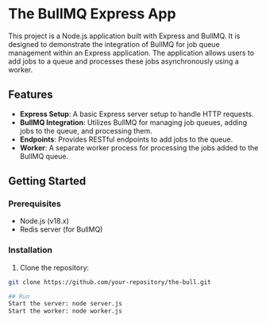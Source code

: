 # The BullMQ Express App

This project is a Node.js application built with Express and BullMQ. It is designed to demonstrate the integration of BullMQ for job queue management within an Express application. The application allows users to add jobs to a queue and processes these jobs asynchronously using a worker.

## Features

- **Express Setup**: A basic Express server setup to handle HTTP requests.
- **BullMQ Integration**: Utilizes BullMQ for managing job queues, adding jobs to the queue, and processing them.
- **Endpoints**: Provides RESTful endpoints to add jobs to the queue.
- **Worker**: A separate worker process for processing the jobs added to the BullMQ queue.

## Getting Started

### Prerequisites

- Node.js (v18.x)
- Redis server (for BullMQ)

### Installation

1. Clone the repository:
  ```bash
  git clone https://github.com/your-repository/the-bull.git

## Run
Start the server: node server.js
Start the worker: node worker.js
